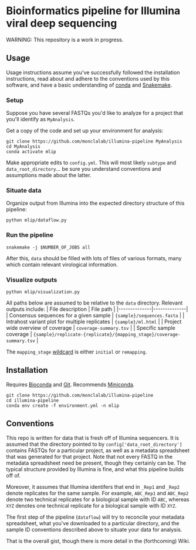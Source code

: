 # Bioinformatics pipeline for Illumina viral deep sequencing

WARNING: This repository is a work in progress.

## Usage

Usage instructions assume you've successfully followed the installation instructions, read about and adhere to the conventions used by this software, and have a basic understanding of [conda](https://docs.conda.io/en/latest/) and [Snakemake](https://snakemake.readthedocs.io/en/stable/).

### Setup
Suppose you have several FASTQs you'd like to analyze for a project that you'll identify as `MyAnalysis`.

Get a copy of the code and set up your environment for analysis:

```
git clone https://github.com/monclalab/illumina-pipeline MyAnalysis
cd MyAnalysis
conda activate mlip
```

Make appropriate edits to `config.yml`. This will most likely `subtype` and `data_root_directory`... be sure you understand conventions and assumptions made about the latter.

### Situate data

Organize output from Illumina into the expected directory structure of this pipeline:
```
python mlip/dataflow.py
```

### Run the pipeline

```
snakemake -j $NUMBER_OF_JOBS all
```

After this, `data` should be filled with lots of files of various formats, many which contain relevant virological information.

### Visualize outputs

```
python mlip/visualization.py
```

All paths below are assumed to be relative to the `data` directory. Relevant outputs include:
| File description     | File path     |
|--------------|--------------|
| Consensus sequences for a given sample | `{sample}/sequences.fasta` |
| Intrahost variant plot for multiple replicates | `{sample}/ml.html` |
| Project wide overview of coverage | `coverage-summary.tsv` |
| Specific sample coverage | `{sample}/replicate-{replicate}/{mapping_stage}/coverage-summary.tsv` | 

The `mapping_stage` [wildcard](https://snakemake.readthedocs.io/en/stable/snakefiles/rules.html#wildcards) is either `initial` or `remapping`.
## Installation

Requires [Bioconda](https://bioconda.github.io/) and [Git](https://git-scm.com/). Recommends [Miniconda](https://docs.anaconda.com/miniconda/).

```
git clone https://github.com/monclalab/illumina-pipeline
cd illumina-pipeline
conda env create -f environment.yml -n mlip
```

## Conventions

This repo is written for data that is fresh off of Illumina sequencers. It is assumed that the directory pointed to by `config['data_root_directory']` contains FASTQs for a particular project, as well as a metadata spreadsheet that was generated for that project. Note that not every FASTQ in the metadata spreadsheet need be present, though they certainly can be. The typical structure provided by Illumina is fine, and what this pipeline builds off of.

Moreover, it assumes that Illumina identifers that end in `_Rep1` and `_Rep2` denote replicates for the same sample. For example, `ABC_Rep1` and `ABC_Rep2` denote two technical replicates for a biological sample with ID `ABC`, whereas `XYZ` denotes one technical replicate for a biological sample with ID `XYZ`.

The first step of the pipeline (`dataflow`) will try to reconcile your metadata spreadsheet, what you've downloaded to a particular directory, and the sample ID conventions described above to situate your data for analysis.

That is the overall gist, though there is more detail in the (forthcoming) Wiki.
